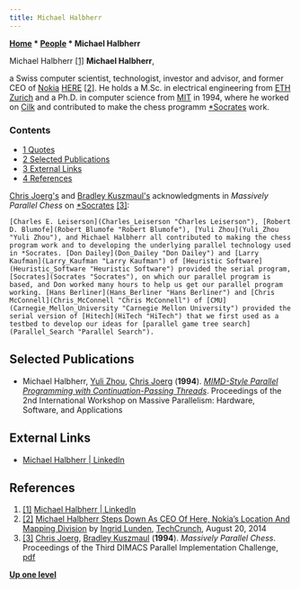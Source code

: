 ```yaml
---
title: Michael Halbherr
---
```

**[Home](Home "Home") \* [People](People "People") \* Michael Halbherr**



 [](https://www.linkedin.com/in/michael-halbherr-40b89520/) Michael Halbherr <a id="cite-note-1" href="#cite-ref-1">[1]</a> 
**Michael Halbherr**,  

a Swiss computer scientist, technologist, investor and advisor, and former CEO of [Nokia](http://en.wikipedia.org/wiki/Nokia) [HERE](https://en.wikipedia.org/wiki/Here_%28Nokia%29) <a id="cite-note-2" href="#cite-ref-2">[2]</a>. He holds a M.Sc. in electrical engineering from [ETH Zurich](ETH_Zurich "ETH Zurich") and a Ph.D. in computer science from [MIT](Massachusetts_Institute_of_Technology "Massachusetts Institute of Technology") in 1994, where he worked on [Cilk](Cilk "Cilk") and contributed to make the chess programm [\*Socrates](Star_Socrates "Star Socrates") work. 



### Contents


* [1 Quotes](#quotes)
* [2 Selected Publications](#selected-publications)
* [3 External Links](#external-links)
* [4 References](#references)






[Chris Joerg's](Chris_Joerg "Chris Joerg") and [Bradley Kuszmaul's](Bradley_Kuszmaul "Bradley Kuszmaul") acknowledgments in *Massively Parallel Chess* on [\*Socrates](Star_Socrates "Star Socrates") <a id="cite-note-3" href="#cite-ref-3">[3]</a>:




```
[Charles E. Leiserson](Charles_Leiserson "Charles Leiserson"), [Robert D. Blumofe](Robert_Blumofe "Robert Blumofe"), [Yuli Zhou](Yuli_Zhou "Yuli Zhou"), and Michael Halbherr all contributed to making the chess program work and to developing the underlying parallel technology used in *Socrates. [Don Dailey](Don_Dailey "Don Dailey") and [Larry Kaufman](Larry_Kaufman "Larry Kaufman") of [Heuristic Software](Heuristic_Software "Heuristic Software") provided the serial program, [Socrates](Socrates "Socrates"), on which our parallel program is based, and Don worked many hours to help us get our parallel program working. [Hans Berliner](Hans_Berliner "Hans Berliner") and [Chris McConnell](Chris_McConnell "Chris McConnell") of [CMU](Carnegie_Mellon_University "Carnegie Mellon University") provided the serial version of [Hitech](HiTech "HiTech") that we first used as a testbed to develop our ideas for [parallel game tree search](Parallel_Search "Parallel Search"). 

```

## Selected Publications


* Michael Halbherr, [Yuli Zhou](Yuli_Zhou "Yuli Zhou"), [Chris Joerg](Chris_Joerg "Chris Joerg") (**1994**). *[MIMD-Style Parallel Programming with Continuation-Passing Threads](http://citeseerx.ist.psu.edu/viewdoc/summary?doi=10.1.1.16.9812)*. Proceedings of the 2nd International Workshop on Massive Parallelism: Hardware, Software, and Applications


## External Links


* [Michael Halbherr | LinkedIn](https://www.linkedin.com/in/michael-halbherr-40b89520/)


## References


1. <a id="cite-ref-1" href="#cite-note-1">[1]</a> [Michael Halbherr | LinkedIn](https://www.linkedin.com/in/michael-halbherr-40b89520/)
2. <a id="cite-ref-2" href="#cite-note-2">[2]</a> [Michael Halbherr Steps Down As CEO Of Here, Nokia’s Location And Mapping Division](https://techcrunch.com/2014/08/19/michael-halbherr-steps-down-as-ceo-of-here-nokias-location-and-mapping-division/?guccounter=1) by [Ingrid Lunden](https://techcrunch.com/author/ingrid-lunden/), [TechCrunch](https://en.wikipedia.org/wiki/TechCrunch), August 20, 2014
3. <a id="cite-ref-3" href="#cite-note-3">[3]</a> [Chris Joerg](Chris_Joerg "Chris Joerg"), [Bradley Kuszmaul](Bradley_Kuszmaul "Bradley Kuszmaul") (**1994**). *Massively Parallel Chess*. Proceedings of the Third DIMACS Parallel Implementation Challenge, [pdf](http://supertech.csail.mit.edu/papers/dimacs94.pdf)

**[Up one level](People "People")**







 
